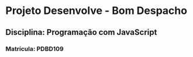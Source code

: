# Projeto Desenvolve - Bom Despacho
## Disciplina: Programação com JavaScript
### Matrícula: PDBD109
